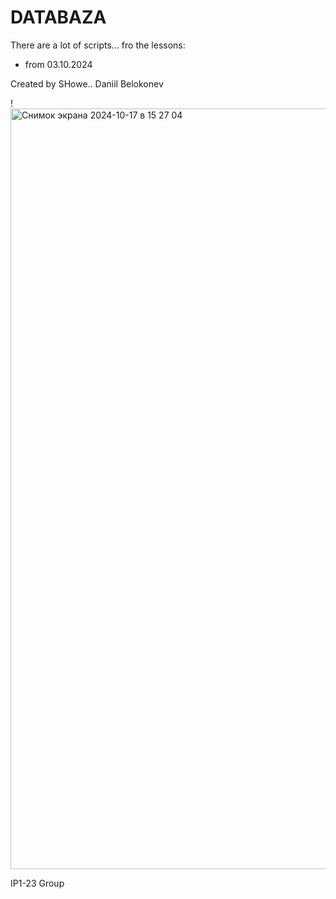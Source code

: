 # DATABAZA
There are a lot of scripts...
fro the lessons:
- from 03.10.2024


Created by SHowe.. Daniil Belokonev

!<img width="1217" alt="Снимок экрана 2024-10-17 в 15 27 04" src="https://github.com/user-attachments/assets/4c8a3014-085e-48b2-9549-90fb1694008c">

IP1-23 Group  
